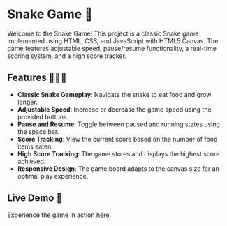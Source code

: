 # Snake Game 🐍

Welcome to the Snake Game! This project is a classic Snake game implemented using HTML, CSS, and JavaScript with HTML5 Canvas. The game features adjustable speed, pause/resume functionality, a real-time scoring system, and a high score tracker.

## Features  💯🚀🎯

- **Classic Snake Gameplay**: Navigate the snake to eat food and grow longer.
- **Adjustable Speed**: Increase or decrease the game speed using the provided buttons.
- **Pause and Resume**: Toggle between paused and running states using the space bar.
- **Score Tracking**: View the current score based on the number of food items eaten.
- **High Score Tracking**: The game stores and displays the highest score achieved.
- **Responsive Design**: The game board adapts to the canvas size for an optimal play experience.

## Live Demo 🔴

Experience the game in action [here](https://jeevithk.github.io/Snake/).

